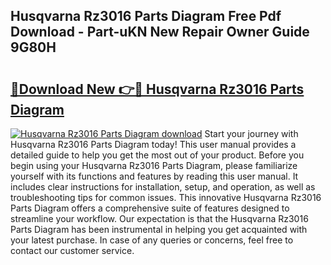 ## Husqvarna Rz3016 Parts Diagram Free Pdf Download - Part-uKN New Repair Owner Guide 9G80H

# <h2><a href="http://dfunfgy.blite.top/?on=Husqvarna+Rz3016+Parts+Diagram">🔗Download New 👉🔴 Husqvarna Rz3016 Parts Diagram</a></h2>

[![Husqvarna Rz3016 Parts Diagram download](https://i.imgur.com/lujVjoI.png)](http://dfunfgy.blite.top/?on=Husqvarna+Rz3016+Parts+Diagram)
Start your journey with Husqvarna Rz3016 Parts Diagram today! This user manual provides a detailed guide to help you get the most out of your product. Before you begin using your Husqvarna Rz3016 Parts Diagram, please familiarize yourself with its functions and features by reading this user manual. It includes clear instructions for installation, setup, and operation, as well as troubleshooting tips for common issues. This innovative Husqvarna Rz3016 Parts Diagram offers a comprehensive suite of features designed to streamline your workflow. Our expectation is that the Husqvarna Rz3016 Parts Diagram has been instrumental in helping you get acquainted with your latest purchase. In case of any queries or concerns, feel free to contact our customer service.
